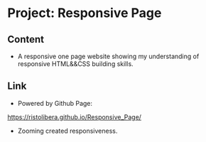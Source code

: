 # Project: Responsive Page

## Content

- A responsive one page website showing my understanding of responsive HTML&&CSS building skills.

## Link

- Powered by Github Page:

https://ristolibera.github.io/Responsive_Page/

- Zooming created responsiveness.
